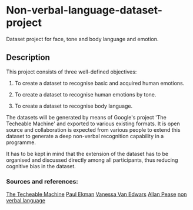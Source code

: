 # Non-verbal-language-dataset-project
Dataset project for face, tone and body language  and emotion.

## Description
This project consists of three well-defined objectives:

1. To create a dataset to recognise basic and acquired human emotions.

2. To create a dataset to recognise human emotions by tone.

3. To create a dataset to recognise body language.

The datasets will be generated by means of Google's project 'The Techeable Machine' and exported to various existing formats. 
It is open source and collaboration is expected from various people to extend this dataset to generate a deep non-verbal recognition capability in a programme.

It has to be kept in mind that the extension of the dataset has to be organised and discussed directly among all participants, thus reducing cognitive bias in the dataset. 

### Sources and references:
[The Techeable Machine](https://teachablemachine.withgoogle.com/)
[Paul Ekman](https://www.paulekman.com/)
[Vanessa Van Edwars](https://en.wikipedia.org/wiki/Vanessa_Van_Edwards)
[Allan Pease](https://en.wikipedia.org/wiki/Allan_Pease)
[non verbal language](https://en.wikipedia.org/wiki/Body_language)
